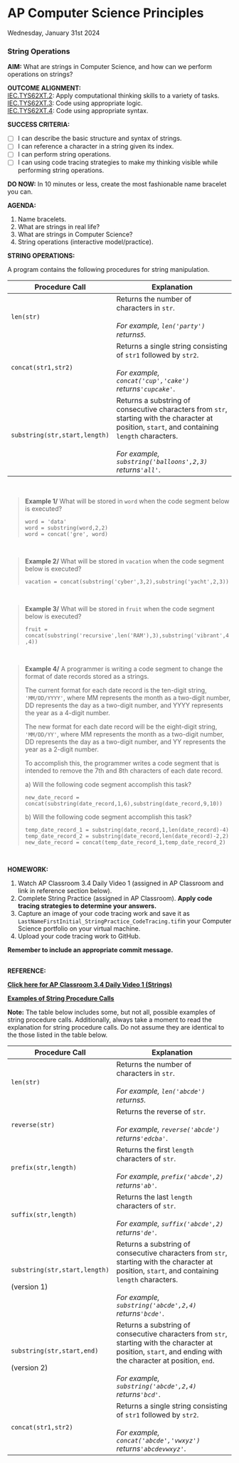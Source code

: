 # AP Computer Science Principles
Wednesday, January 31st 2024

### String Operations

**AIM:** What are strings in Computer Science, and how can we perform operations on strings?

**OUTCOME ALIGNMENT:**
<br><ins>IEC.TYS62XT.2</ins>: Apply computational thinking skills to a variety of tasks.
<br><ins>IEC.TYS62XT.3</ins>: Code using appropriate logic.
<br><ins>IEC.TYS62XT.4</ins>: Code using appropriate syntax.

**SUCCESS CRITERIA:**
- [ ] I can describe the basic structure and syntax of strings.
- [ ] I can reference a character in a string given its index.
- [ ] I can perform string operations.
- [ ] I can using code tracing strategies to make my thinking visible while performing string operations.

**DO NOW:** In 10 minutes or less, create the most fashionable name bracelet you can.

**AGENDA:**

1. Name bracelets.
2. What are strings in real life?
3. What are strings in Computer Science?
4. String operations (interactive model/practice).

**STRING OPERATIONS:**

A program contains the following procedures for string manipulation.
 
|Procedure Call|Explanation|
|-|-|
|`len(str)`|Returns the number of characters in `str`.  <br><br>*For example, `len('party')` returns`5`.*|
|`concat(str1,str2)`|Returns a single string consisting of `str1` followed by `str2`.<br><br>*For example, `concat('cup','cake')` returns`'cupcake'`*.|
|`substring(str,start,length)`|Returns a substring of consecutive characters from `str`, starting with the character at position, `start`, and containing `length` characters.<br><br>*For example, `substring('balloons',2,3)` returns`'all'`*.|

<br>

> **Example 1/**
> What will be stored in `word` when the code segment below is executed?
>
> ```
> word = 'data'
> word = substring(word,2,2)
> word = concat('gre', word)
> ```

<br>

> **Example 2/**
> What will be stored in `vacation` when the code segment below is executed?
>
> `vacation = concat(substring('cyber',3,2),substring('yacht',2,3))`

<br>

> **Example 3/**
> What will be stored in `fruit` when the code segment below is executed?
>
> `fruit = concat(substring('recursive',len('RAM'),3),substring('vibrant',4,4))`

<br>

> **Example 4/**
> A programmer is writing a code segment to change the format of date records stored as a strings.
>
> The current format for each date record is the ten-digit string, `'MM/DD/YYYY'`, where MM represents the month as a two-digit number, DD represents the day as a two-digit number, and YYYY represents the year as a 4-digit number.
>
> The new format for each date record will be the eight-digit string, `'MM/DD/YY'`, where MM represents the month as a two-digit number, DD represents the day as a two-digit number, and YY represents the year as a 2-digit number.
>
> To accomplish this, the programmer writes a code segment that is intended to remove the 7th and 8th characters of each date record.
>
> a) Will the following code segment accomplish this task?
>
> ```
> new_date_record = concat(substring(date_record,1,6),substring(date_record,9,10))
> ```
>
> b) Will the following code segment accomplish this task?
>
> ```
> temp_date_record_1 = substring(date_record,1,len(date_record)-4)
> temp_date_record_2 = substring(date_record,len(date_record)-2,2)
> new_date_record = concat(temp_date_record_1,temp_date_record_2)
> ```

<br>

**HOMEWORK:** 
1. Watch AP Classroom 3.4 Daily Video 1 (assigned in AP Classroom and link in reference section below).
2. Complete String Practice (assigned in AP Classroom).  **Apply code tracing strategies to determine your answers.**
3. Capture an image of your code tracing work and save it as `LastNameFirstInitial_StringPractice_CodeTracing.tif`in your Computer Science portfolio on your virtual machine.
4. Upload your code tracing work to GitHub.

**Remember to include an appropriate commit message.**

##
**REFERENCE:**

**<a href='https://apclassroom.collegeboard.org/d/ncircsavfi?sui=103,3'>Click here for AP Classroom 3.4 Daily Video 1 (Strings)</a>**


**<ins>Examples of String Procedure Calls</ins>**

**Note:** The table below includes some, but not all, possible examples of string procedure calls.  Additionally, always take a moment to read the explanation for string procedure calls. Do not assume they are identical to the those listed in the table below.

|Procedure Call|Explanation|
|-|-|
|`len(str)`|Returns the number of characters in `str`.  <br><br>*For example, `len('abcde')` returns`5`.*|
|`reverse(str)`|Returns the reverse of  `str`.  <br><br>*For example, `reverse('abcde')` returns`'edcba'`*.|
|`prefix(str,length)`|Returns the first `length` characters of `str`.<br><br>*For example, `prefix('abcde',2)` returns`'ab'`*.|
|`suffix(str,length)`|Returns the last `length` characters of `str`.<br><br>*For example, `suffix('abcde',2)` returns`'de'`*.|
|`substring(str,start,length)`<br><br>(version 1)|Returns a substring of consecutive characters from `str`, starting with the character at position, `start`, and containing `length` characters.<br><br>*For example, `substring('abcde',2,4)` returns`'bcde'`*.|
|`substring(str,start,end)`<br><br>(version 2)|Returns a substring of consecutive characters from `str`, starting with the character at position, `start`, and ending with the character at position, `end`.<br><br>*For example, `substring('abcde',2,4)` returns`'bcd'`*.|
|`concat(str1,str2)`|Returns a single string consisting of `str1` followed by `str2`.<br><br>*For example, `concat('abcde','vwxyz')` returns`'abcdevwxyz'`*.|
